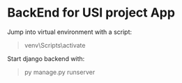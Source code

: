 # BackEnd for USI project App

Jump into virtual environment with a script:
> venv\Scripts\activate

Start django backend with:
> py manage.py runserver
